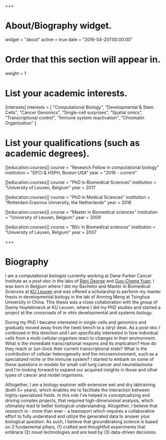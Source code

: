 +++
# About/Biography widget.
widget = "about"
active = true
date = "2016-04-20T00:00:00"

# Order that this section will appear in.
weight = 1

# List your academic interests.
[interests]
  interests = [
    "Computational Biology",
    "Developmental & Stem Cells",
    "Cancer Genomics",
    "Single-cell surprises",
    "Spatial omics",
    "Transcriptional control",
    "Immune system reactivation",
    "Chromatin Organization"
  ]

# List your qualifications (such as academic degrees).
[[education.courses]]
  course = "Research Fellow in computational biology"
  institution = "DFCI & HSPH, Boston USA"
  year = "2016 - current"

[[education.courses]]
  course = "PhD in Biomedical Sciences"
  institution = "University of Leuven, Belgium"
  year = 2017
  
[[education.courses]]
  course = "PhD in Medical Sciences"
  institution = "Rotterdam Erasmus University, the Netherlands"
  year = 2016

[[education.courses]]
  course = "Master in Biomedical sciences"
  institution = "University of Leuven, Belgium"
  year = 2009

[[education.courses]]
  course = "BSc in Biomedical sciences"
  institution = "University of Leuven, Belgium"
  year = 2007
 
+++

# Biography

I am a computational biologist currently working at Dana-Farber Cancer Institute as a post-doc in the labs of [Rani George](https://ranigeorgelab.dana-farber.org/) and [Guo-Cheng Yuan](http://bcb.dfci.harvard.edu/~gcyuan/). I was born in Belgium where I did my Bachelor and Master in Biomedical Sciences at [KU Leuven](https://www.kuleuven.be/english/) and was offered a scholarship to perform my master thesis in developmental biology in the lab of Anming Meng at Tsinghua University in China. This thesis was a close collaboration with the group of Danny Huylebroeck at KU Leuven, where I did my PhD studies and started a project at the crossroads of in vitro developmental and systems biology.

During my PhD I became interested in single-cells and genomics and gradually moved away from the (wet) bench to a (dry) desk. As a post-doc I continued in this direction and I am specifically interested in how individual cells from a multi-cellular organism react to changes in their environment. What is the immediate transcriptional respons and its implication? How do they reach or (un-)lock their current transcriptional state? What is the contribution of cellular heterogeneity and the microenvironment, such as a specialized niche or the immune system? I started to embark on some of these questions in models for small-cell lung cancer and neuroblastoma and I'm looking forward to expand our acquired insights in those and other types of cancer and model organisms.

Alltogether, I am a biology explorer with extensive wet and dry labtraining (both 5+ years), which enables me to facilitate the interaction between highly-specialized fields. In this role I've helped in conceptualizing and driving complex projects, that required high-dimensional analysis, which ultimately lead to better biological understanding. Altogether, I believe that research is - more than ever - a teamsport which requires a collaborative effort to fully understand and utilize the generated data to answer your biological question.
As such, I believe that groundbraking science is based on 3 fundamental pillars, (1) crafted and thoughtfull experiments that embrace (2) novel technologies and are lead by (3) data-driven decisions.
